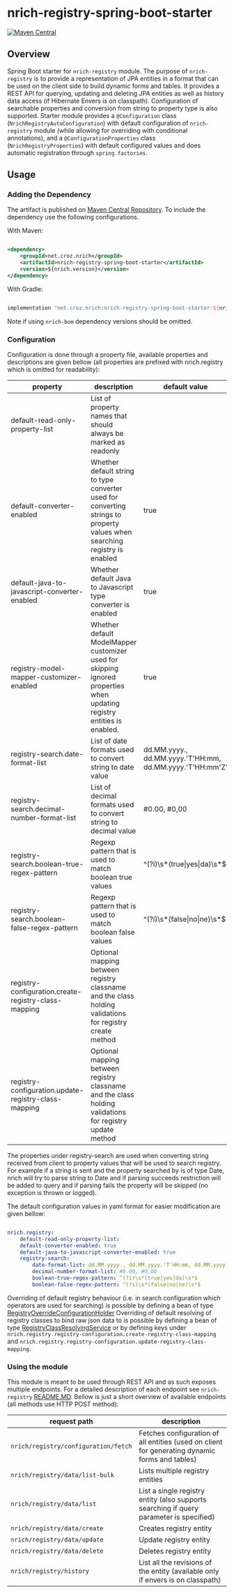 # nrich-registry-spring-boot-starter

[![Maven Central](https://maven-badges.herokuapp.com/maven-central/net.croz.nrich/nrich-registry-spring-boot-starter/badge.svg?color=blue)](https://maven-badges.herokuapp.com/maven-central/net.croz.nrich/nrich-registry-spring-boot-starter)

## Overview

Spring Boot starter for `nrich-registry` module. The purpose of `nrich-registry` is to provide a representation of JPA entities in a format that can be used on the client side to build dynamic forms
and tables. It provides a REST API for querying, updating and deleting JPA entities as well as history data access (if Hibernate Envers is on classpath). Configuration of searchable properties
and conversion from string to property type is also supported. Starter module provides a `@Configuration` class (`NrichRegistryAutoConfiguration`)
with default configuration of `nrich-registry` module (while allowing for overriding with conditional annotations), and a `@ConfigurationProperties` class (`NrichRegistryProperties`)
with default configured values and does automatic registration through `spring.factories`.

## Usage

### Adding the Dependency

The artifact is published on [Maven Central Repository](https://search.maven.org/). To include the dependency use the following configurations.

With Maven:

```xml

<dependency>
    <groupId>net.croz.nrich</groupId>
    <artifactId>nrich-registry-spring-boot-starter</artifactId>
    <version>${nrich.version}</version>
</dependency>

```

With Gradle:

```groovy

implementation "net.croz.nrich:nrich-registry-spring-boot-starter:${nrich.version}"

```

Note if using `nrich-bom` dependency versions should be omitted.

### Configuration

Configuration is done through a property file, available properties and descriptions are given bellow (all properties are prefixed with nrich.registry which is omitted for readability):

| property                                             | description                                                                                                                | default value                                            |
|------------------------------------------------------|----------------------------------------------------------------------------------------------------------------------------|----------------------------------------------------------|
| default-read-only-property-list                      | List of property names that should always be marked as readonly                                                            |                                                          |
| default-converter-enabled                            | Whether default string to type converter used for converting strings to property values when searching registry is enabled | true                                                     |
| default-java-to-javascript-converter-enabled         | Whether default Java to Javascript type converter is enabled                                                               | true                                                     |
| registry-model-mapper-customizer-enabled             | Whether default ModelMapper customizer used for skipping ignored properties when updating registry entities is enabled.    | true                                                     |
| registry-search.date-format-list                     | List of date formats used to convert string to date value                                                                  | dd.MM.yyyy., dd.MM.yyyy.'T'HH:mm, dd.MM.yyyy.'T'HH:mm'Z' |
| registry-search.decimal-number-format-list           | List of decimal formats used to convert string to decimal value                                                            | #0.00, #0,00                                             |
| registry-search.boolean-true-regex-pattern           | Regexp pattern that is used to match boolean true values                                                                   | ^(?i)\s*(true&#124;yes&#124;da)\s*$                      |
| registry-search.boolean-false-regex-pattern          | Regexp pattern that is used to match boolean false values                                                                  | ^(?i)\s*(false&#124;no&#124;ne)\s*$                      |
| registry-configuration.create-registry-class-mapping | Optional mapping between registry classname and the class holding validations for registry create method                   |                                                          |
| registry-configuration.update-registry-class-mapping | Optional mapping between registry classname and the class holding validations for registry update method                   |                                                          |

The properties under registry-search are used when converting string received from client to property values that will be used to search registry. For example if a string is sent
and the property searched by is of type Date, nrich will try to parse string to Date and if parsing succeeds restriction will be added to query and if parsing fails the property will be skipped
(no exception is thrown or logged).

The default configuration values in yaml format for easier modification are given bellow:

```yaml

nrich.registry:
    default-read-only-property-list:
    default-converter-enabled: true
    default-java-to-javascript-converter-enabled: true
    registry-search:
        date-format-list: dd.MM.yyyy., dd.MM.yyyy.'T'HH:mm, dd.MM.yyyy.'T'HH:mm'Z'
        decimal-number-format-list: #0.00, #0,00
        boolean-true-regex-pattern: ^(?i)\s*(true|yes|da)\s*$
        boolean-false-regex-pattern: ^(?i)\s*(false|no|ne)\s*$

```

Overriding of default registry behaviour (i.e. in search configuration which operators are used for searching) is possible by defining a bean of
type [RegistryOverrideConfigurationHolder](../nrich-registry-api/src/main/java/net/croz/nrich/registry/api/core/model/RegistryOverrideConfigurationHolder.java)
Overriding of default resolving of registry classes to bind raw json data to is possible by defining a bean
of type [RegistryClassResolvingService](../nrich-registry-api/src/main/java/net/croz/nrich/registry/api/core/service/RegistryClassResolvingService.java) or by defining keys under
`nrich.registry.registry-configuration.create-registry-class-mapping` and `nrich.registry.registry-configuration.update-registry-class-mapping`.

### Using the module

This module is meant to be used through REST API and as such exposes multiple endpoints. For a detailed description of each endpoint see `nrich-registry` [README.MD](../nrich-registry/README.md).
Bellow is just a short overview of available endpoints (all methods use HTTP POST method):

| request path                         | description                                                                                    |
|--------------------------------------|------------------------------------------------------------------------------------------------|
| `nrich/registry/configuration/fetch` | Fetches configuration of all entities (used on client for generating dynamic forms and tables) |
| `nrich/registry/data/list-bulk`      | Lists multiple registry entities                                                               |
| `nrich/registry/data/list`           | List a single registry entity (also supports searching if query parameter is specified)        |
| `nrich/registry/data/create`         | Creates registry entity                                                                        |
| `nrich/registry/data/update`         | Update registry entity                                                                         |
| `nrich/registry/data/delete`         | Deletes registry entity                                                                        |
| `nrich/registry/history`             | List all the revisions of the entity (available only if envers is on classpath)                |

